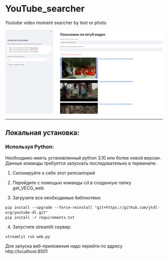 # YouTube_searcher
Youtube video moment searcher by text or photo


![example-of-web](configs/example.jpg)

---

## __Локальная установка:__

### __Используя Python:__
Необходимо иметь установленный python 3.10 или более новой версии. \
Данные команды требуется запускать последовательно в терминале:
1. Склонируйте к себе этот репозиторий 

2. Перейдите с помощью команды cd в созданную папку get_VECG_web

3. Загрузите все необходимые библиотеки:
```
pip install --upgrade --force-reinstall "git+https://github.com/ytdl-org/youtube-dl.git"
pip install -r requirements.txt
```
4. Запустите streamlit сервер:
```
streamlit run web.py
```
Для запуска веб-приложения надо перейти по адресу http://localhost:8501
